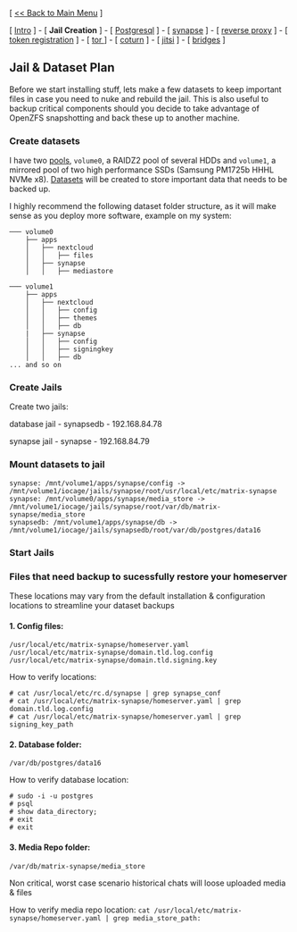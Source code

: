 [ [<< Back to Main Menu](https://github.com/seth586/guides/blob/master/README.md) ]

[ [Intro](README.md) ] - [ **Jail Creation** ] - [ [Postgresql](2_postgresql.md) ] - [ [synapse](3_synapse.md) ] - [ [reverse proxy](4_nginx.md) ] - [ [token registration](5_registration.md) ] - [ [tor ](6_tor.md)] - [ [coturn](7_coturn.md) ] - [ [jitsi](8_jitsi.md) ] - [ [bridges](9_bridges.md) ]

## Jail & Dataset Plan

Before we start installing stuff, lets make a few datasets to keep important files in case you need to nuke and rebuild the jail. This is also useful to backup critical components should you decide to take advantage of OpenZFS snapshotting and back these up to another machine.


### Create datasets
I have two [pools](https://www.truenas.com/docs/core/storage/pools/poolcreate/), `volume0`, a RAIDZ2 pool of several HDDs and `volume1`, a mirrored pool of two high performance SSDs (Samsung PM1725b HHHL NVMe x8). [Datasets](https://www.truenas.com/docs/core/storage/pools/datasets/) will be created to store important data that needs to be backed up.

I highly recommend the following dataset folder structure, as it will make sense as you deploy more software, example on my system:
```
─── volume0
    ├── apps
    │   ├── nextcloud
    │   │   ├── files  
    │   ├── synapse
    │   │   ├── mediastore 

─── volume1
    ├── apps
    │   ├── nextcloud
    │   │   ├── config
    │   │   ├── themes
    │   │   ├── db
    |   ├── synapse
    │   │   ├── config
    │   │   ├── signingkey
    │   │   ├── db    
... and so on
```  
### Create Jails

Create two jails:

database jail - synapsedb - 192.168.84.78

synapse jail - synapse - 192.168.84.79

### Mount datasets to jail
```
synapse: /mnt/volume1/apps/synapse/config -> /mnt/volume1/iocage/jails/synapse/root/usr/local/etc/matrix-synapse
synapse: /mnt/volume0/apps/synapse/media_store -> /mnt/volume1/iocage/jails/synapse/root/var/db/matrix-synapse/media_store
synapsedb: /mnt/volume1/apps/synapse/db -> /mnt/volume1/iocage/jails/synapsedb/root/var/db/postgres/data16
```
### Start Jails

### Files that need backup to sucessfully restore your homeserver
These locations may vary from the default installation & configuration locations to streamline your dataset backups 
#### 1. Config files: 
```
/usr/local/etc/matrix-synapse/homeserver.yaml
/usr/local/etc/matrix-synapse/domain.tld.log.config
/usr/local/etc/matrix-synapse/domain.tld.signing.key
```
How to verify locations: 
```
# cat /usr/local/etc/rc.d/synapse | grep synapse_conf
# cat /usr/local/etc/matrix-synapse/homeserver.yaml | grep domain.tld.log.config
# cat /usr/local/etc/matrix-synapse/homeserver.yaml | grep signing_key_path
```
#### 2. Database folder: 
```
/var/db/postgres/data16
```
How to verify database location:
```
# sudo -i -u postgres
# psql
# show data_directory;
# exit
# exit
```
#### 3. Media Repo folder: 
```
/var/db/matrix-synapse/media_store
````
Non critical, worst case scenario historical chats will loose uploaded media & files

How to verify media repo location: `cat /usr/local/etc/matrix-synapse/homeserver.yaml | grep media_store_path:`




